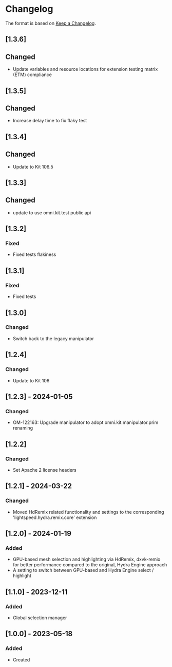 ﻿# Changelog
The format is based on [Keep a Changelog](https://keepachangelog.com/en/1.0.0/).

## [1.3.6]
## Changed
- Update variables and resource locations for extension testing matrix (ETM) compliance

## [1.3.5]
## Changed
- Increase delay time to fix flaky test

## [1.3.4]
## Changed
- Update to Kit 106.5

## [1.3.3]
## Changed
- update to use omni.kit.test public api

## [1.3.2]
### Fixed
- Fixed tests flakiness

## [1.3.1]
### Fixed
- Fixed tests

## [1.3.0]
### Changed
- Switch back to the legacy manipulator

## [1.2.4]
### Changed
- Update to Kit 106

## [1.2.3] - 2024-01-05
### Changed
- OM-122163: Upgrade manipulator to adopt omni.kit.manipulator.prim renaming

## [1.2.2]
### Changed
- Set Apache 2 license headers

## [1.2.1] - 2024-03-22
### Changed
- Moved HdRemix related functionality and settings to the corresponding 'lightspeed.hydra.remix.core' extension

## [1.2.0] - 2024-01-19
### Added
- GPU-based mesh selection and highlighting via HdRemix, dxvk-remix
  for better performance compared to the original, Hydra Engine approach
- A setting to switch between GPU-based and Hydra Engine select / highlight

## [1.1.0] - 2023-12-11
### Added
- Global selection manager

## [1.0.0] - 2023-05-18
### Added
- Created
